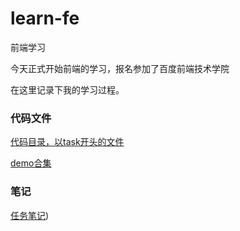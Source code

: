 # learn-fe

前端学习

今天正式开始前端的学习，报名参加了百度前端技术学院

在这里记录下我的学习过程。



### 代码文件

[代码目录，以task开头的文件](https://github.com/soulclearm/Learn_front_end/tree/dev/public)

[demo合集](http://piratebrother.leanapp.cn)

### 笔记

[任务笔记](http://www.jianshu.com/users/cbd5ca062ece/latest_articles))